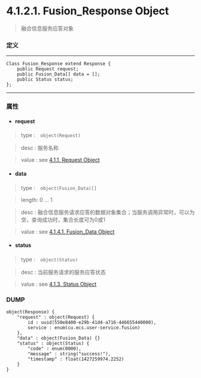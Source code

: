# 4.1.2.1. Fusion_Response Object

> 融合信息服务应答对象



### 定义

---
```
Class Fusion_Response extend Response {
    public Request request;
    public Fusion_Data[] data = [];
    public Status status;
};
```
---


### 属性


* #### request

> type :　`object(Request)`

> desc : 服务名称

> value : see [4.1.1. Request Object](/definition/request_object.html#411-request-object)



* #### data

> type :　`object(Fusion_Data)[]`

> length: 0 ... 1

> desc : 融合信息服务请求应答的数据对象集合；当服务调用异常时，可以为空，查询成功时，集合长度可为0或1

> value : see [4.1.4.1. Fusion_Data Object](/definition/fusion_data_object.html#4142-fusion_data-object)



* #### status

> type :　`object(Status)`

> desc : 当前服务请求的服务应答状态

> value : see [4.1.3. Status Object](/definition/status_object.html#413-status-object)



### DUMP

```
object(Response) {
    "request" : object(Request) {
        id : uuid(550e8400-e29b-41d4-a716-446655440000),
        service : enum(cu.ecs.user-service.fusion)
    },
    "data" : object(Fusion_Data) {}
    "status" : object(Status) {
        "code" : enum(0000),
        "message" : string("success!"),
        "timestamp" : float(1427259974.2252)
    }
}
```

